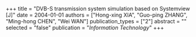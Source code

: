 +++
title = "DVB-S transmission system simulation based on Systemview [J]"
date = 2004-01-01
authors = ["Hong-xing XIA", "Guo-ping ZHANG", "Ming-hong CHEN", "Wei WAN"]
publication_types = ["2"]
abstract = ""
selected = "false"
publication = "*Information Technology*"
+++

